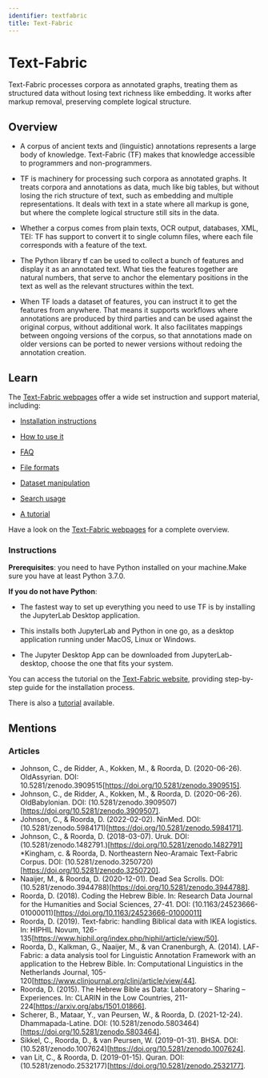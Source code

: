 ```yaml
---
identifier: textfabric
title: Text-Fabric
---
```


# Text-Fabric

Text-Fabric processes corpora as annotated graphs, treating them as structured data without losing text richness like embedding. It works after markup removal, preserving complete logical structure.

## Overview
* A corpus of ancient texts and (linguistic) annotations represents a large body of knowledge. Text-Fabric (TF) makes that knowledge accessible to programmers and non-programmers.

* TF is machinery for processing such corpora as annotated graphs. It treats corpora and annotations as data, much like big tables, but without losing the rich structure of text, such as embedding and multiple representations. It deals with text in a state where all markup is gone, but where the complete logical structure still sits in the data.

* Whether a corpus comes from plain texts, OCR output, databases, XML, TEI: TF has support to convert it to single column files, where each file corresponds with a feature of the text.

* The Python library tf can be used to collect a bunch of features and display it as an annotated text. What ties the features together are natural numbers, that serve to anchor the elementary positions in the text as well as the relevant structures within the text.

* When TF loads a dataset of features, you can instruct it to get the features from anywhere. That means it supports workflows where annotations are produced by third parties and can be used against the original corpus, without additional work. It also facilitates mappings between ongoing versions of the corpus, so that annotations made on older versions can be ported to newer versions without redoing the annotation creation.

## Learn
The [Text-Fabric webpages](https://annotation.github.io/text-fabric/tf/index.html) offer a wide set instruction and support material, including:
* [Installation instructions](https://annotation.github.io/text-fabric/tf/about/faq.html)
* [How to use it](https://annotation.github.io/text-fabric/tf/about/use.html)
* [FAQ](https://annotation.github.io/text-fabric/tf/about/faq.html)
* [File formats](https://annotation.github.io/text-fabric/tf/about/fileformats.html)
* [Dataset manipulation](https://annotation.github.io/text-fabric/tf/dataset/modify.html)
* [Search usage](https://annotation.github.io/text-fabric/tf/about/searchusage.html)

* [A tutorial](https://nbviewer.org/github/annotation/banks/blob/master/tutorial/use.ipynb)

Have a look on the [Text-Fabric webpages](https://annotation.github.io/text-fabric/tf/index.html) for a complete overview.

### Instructions
**Prerequisites**: you need to have Python installed on your machine.Make sure you have at least Python 3.7.0.

**If you do not have Python**:
* The fastest way to set up everything you need to use TF is by installing the JupyterLab Desktop application.

* This installs both JupyterLab and Python in one go, as a desktop application running under MacOS, Linux or Windows.

* The Jupyter Desktop App can be downloaded from JupyterLab-desktop, choose the one that fits your system.

You can access the tutorial on the [Text-Fabric website](https://annotation.github.io/text-fabric/tf/about/install.html#install), providing step-by-step guide for the installation process.

There is also a [tutorial](https://nbviewer.org/github/annotation/banks/blob/master/tutorial/use.ipynb) available.

## Mentions

### Articles

* Johnson, C., de Ridder, A., Kokken, M., & Roorda, D. (2020-06-26). OldAssyrian. DOI: 10.5281/zenodo.3909515[https://doi.org/10.5281/zenodo.3909515].
* Johnson, C., de Ridder, A., Kokken, M., & Roorda, D. (2020-06-26). OldBabylonian. DOI: (10.5281/zenodo.3909507)[https://doi.org/10.5281/zenodo.3909507].
* Johnson, C., & Roorda, D. (2022-02-02). NinMed. DOI: (10.5281/zenodo.5984171)[https://doi.org/10.5281/zenodo.5984171].
* Johnson, C., & Roorda, D. (2018-03-07). Uruk. DOI: (10.5281/zenodo.1482791.)[https://doi.org/10.5281/zenodo.1482791]
*Kingham, c. & Roorda, D. Northeastern Neo-Aramaic Text-Fabric Corpus. DOI: (10.5281/zenodo.3250720)[https://doi.org/10.5281/zenodo.3250720].
* Naaijer, M., & Roorda, D. (2020-12-01). Dead Sea Scrolls. DOI: (10.5281/zenodo.3944788)[https://doi.org/10.5281/zenodo.3944788].
* Roorda, D. (2018). Coding the Hebrew Bible. In: Research Data Journal for the Humanities and Social Sciences, 27-41. DOI: (10.1163/24523666-01000011)[https://doi.org/10.1163/24523666-01000011]
* Roorda, D. (2019). Text-fabric: handling Biblical data with IKEA logistics. In: HIPHIL Novum, 126-135[https://www.hiphil.org/index.php/hiphil/article/view/50].
* Roorda, D., Kalkman, G., Naaijer, M., & van Cranenburgh, A. (2014). LAF-Fabric: a data analysis tool for Linguistic Annotation Framework with an application to the Hebrew Bible. In: Computational Linguistics in the Netherlands Journal, 105-120[https://www.clinjournal.org/clinj/article/view/44].
* Roorda, D. (2015). The Hebrew Bible as Data: Laboratory – Sharing – Experiences. In: CLARIN in the Low Countries, 211-224[https://arxiv.org/abs/1501.01866].
* Scherer, B., Mataar, Y., van Peursen, W., & Roorda, D. (2021-12-24). Dhammapada-Latine. DOI: (10.5281/zenodo.5803464)[https://doi.org/10.5281/zenodo.5803464].
* Sikkel, C., Roorda, D., & van Peursen, W. (2019-01-31). BHSA. DOI: (10.5281/zenodo.1007624)[https://doi.org/10.5281/zenodo.1007624].
* van Lit, C., & Roorda, D. (2019-01-15). Quran. DOI: (10.5281/zenodo.2532177)[https://doi.org/10.5281/zenodo.2532177].
